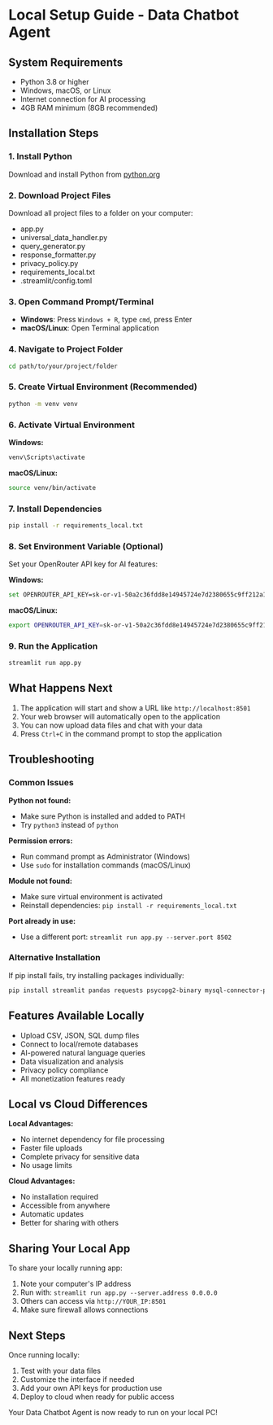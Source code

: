 # Local Setup Guide - Data Chatbot Agent

## System Requirements

- Python 3.8 or higher
- Windows, macOS, or Linux
- Internet connection for AI processing
- 4GB RAM minimum (8GB recommended)

## Installation Steps

### 1. Install Python
Download and install Python from [python.org](https://www.python.org/downloads/)

### 2. Download Project Files
Download all project files to a folder on your computer:
- app.py
- universal_data_handler.py
- query_generator.py
- response_formatter.py
- privacy_policy.py
- requirements_local.txt
- .streamlit/config.toml

### 3. Open Command Prompt/Terminal
- **Windows**: Press `Windows + R`, type `cmd`, press Enter
- **macOS/Linux**: Open Terminal application

### 4. Navigate to Project Folder
```bash
cd path/to/your/project/folder
```

### 5. Create Virtual Environment (Recommended)
```bash
python -m venv venv
```

### 6. Activate Virtual Environment
**Windows:**
```bash
venv\Scripts\activate
```

**macOS/Linux:**
```bash
source venv/bin/activate
```

### 7. Install Dependencies
```bash
pip install -r requirements_local.txt
```

### 8. Set Environment Variable (Optional)
Set your OpenRouter API key for AI features:

**Windows:**
```bash
set OPENROUTER_API_KEY=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
```

**macOS/Linux:**
```bash
export OPENROUTER_API_KEY=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
```

### 9. Run the Application
```bash
streamlit run app.py
```

## What Happens Next

1. The application will start and show a URL like `http://localhost:8501`
2. Your web browser will automatically open to the application
3. You can now upload data files and chat with your data
4. Press `Ctrl+C` in the command prompt to stop the application

## Troubleshooting

### Common Issues

**Python not found:**
- Make sure Python is installed and added to PATH
- Try `python3` instead of `python`

**Permission errors:**
- Run command prompt as Administrator (Windows)
- Use `sudo` for installation commands (macOS/Linux)

**Module not found:**
- Make sure virtual environment is activated
- Reinstall dependencies: `pip install -r requirements_local.txt`

**Port already in use:**
- Use a different port: `streamlit run app.py --server.port 8502`

### Alternative Installation

If pip install fails, try installing packages individually:
```bash
pip install streamlit pandas requests psycopg2-binary mysql-connector-python pymongo
```

## Features Available Locally

- Upload CSV, JSON, SQL dump files
- Connect to local/remote databases
- AI-powered natural language queries
- Data visualization and analysis
- Privacy policy compliance
- All monetization features ready

## Local vs Cloud Differences

**Local Advantages:**
- No internet dependency for file processing
- Faster file uploads
- Complete privacy for sensitive data
- No usage limits

**Cloud Advantages:**
- No installation required
- Accessible from anywhere
- Automatic updates
- Better for sharing with others

## Sharing Your Local App

To share your locally running app:
1. Note your computer's IP address
2. Run with: `streamlit run app.py --server.address 0.0.0.0`
3. Others can access via `http://YOUR_IP:8501`
4. Make sure firewall allows connections

## Next Steps

Once running locally:
1. Test with your data files
2. Customize the interface if needed
3. Add your own API keys for production use
4. Deploy to cloud when ready for public access

Your Data Chatbot Agent is now ready to run on your local PC!